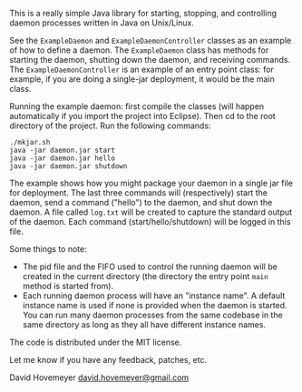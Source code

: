 This is a really simple Java library for starting, stopping, and controlling
daemon processes written in Java on Unix/Linux.

See the `ExampleDaemon` and `ExampleDaemonController` classes as an example
of how to define a daemon.  The `ExampleDaemon` class has methods for
starting the daemon, shutting down the daemon, and receiving commands.
The `ExampleDaemonController` is an example of an entry point class:
for example, if you are doing a single-jar deployment, it would be the
main class.

Running the example daemon: first compile the classes (will happen automatically
if you import the project into Eclipse).  Then cd to the root directory of
the project.  Run the following commands:

```
./mkjar.sh
java -jar daemon.jar start
java -jar daemon.jar hello
java -jar daemon.jar shutdown
```

The example shows how
you might package your daemon in a single jar file for deployment.
The last three commands will (respectively) start the daemon, send a command
("hello") to the daemon, and shut down the daemon.
A file called `log.txt` will be created to capture the standard output
of the daemon.  Each command (start/hello/shutdown) will
be logged in this file.

Some things to note:

* The pid file and the FIFO used to control the running daemon will
  be created in the current directory (the directory the entry point
  `main` method is started from).
* Each running daemon process will have an "instance name".
  A default instance name is used if none is provided when the
  daemon is started.  You can run many daemon processes from the
  same codebase in the same directory as long as they all have
  different instance names.

The code is distributed under the MIT license.

Let me know if you have any feedback, patches, etc.

David Hovemeyer <david.hovemeyer@gmail.com>